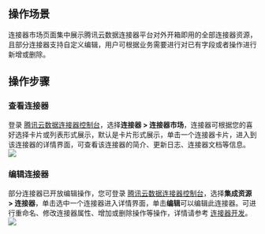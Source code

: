 ##  操作场景
连接器市场页面集中展示腾讯云数据连接器平台对外开箱即用的全部连接器资源，且部分连接器支持自定义编辑，用户可根据业务需要进行对已有字段或者操作进行新增或删除。

## 操作步骤
### 查看连接器  
登录 [腾讯云数据连接器控制台](https://ipaas.cloud.tencent.com/market)，选择**连接器 > 连接器市场**，连接器可根据您的喜好选择卡片或列表形式展示，默认是卡片形式展示，单击一个连接器卡片，进入到该连接器的详情界面，可查看该连接器的简介、更新日志、连接器文档等信息。
![](https://qcloudimg.tencent-cloud.cn/raw/6f9bff9aedeb9120c082f1712da3fdd8.png)

### 编辑连接器  
部分连接器已开放编辑操作，您可登录 [腾讯云数据连接器控制台](https://console.cloud.tencent.com/ipaas)，选择**集成资源 > 连接器**，单击选中一个连接器进入详情界面，单击**编辑**可以编辑此连接器。可进行重命名、修改连接器属性、增加或删除操作等操作，详情请参考 [连接器开发](https://cloud.tencent.com/document/product/1270/62271)。
![](https://qcloudimg.tencent-cloud.cn/raw/9089e3dfe11fdc9b2cb641e1ef526865.png)
